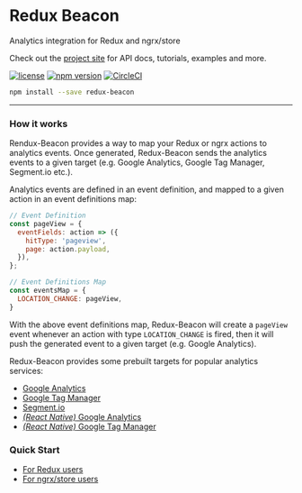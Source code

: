 # Redux Beacon

Analytics integration for Redux and ngrx/store

Check out the [project site](https://rangle.github.io/redux-beacon/)
for API docs, tutorials, examples and more.

[![license](https://img.shields.io/github/license/rangle/redux-beacon.svg)](LICENSE)
[![npm version](https://img.shields.io/npm/v/redux-beacon.svg)](https://www.npmjs.com/package/redux-beacon)
[![CircleCI](https://img.shields.io/circleci/project/github/rangle/redux-beacon.svg)](https://circleci.com/gh/rangle/redux-beacon)

```bash
npm install --save redux-beacon
```
----

### How it works

Rendux-Beacon provides a way to map your Redux or ngrx actions to
analytics events. Once generated, Redux-Beacon sends the analytics
events to a given target (e.g. Google Analytics, Google Tag Manager,
Segment.io etc.).

Analytics events are defined in an event definition, and mapped to a
given action in an event definitions map:

```js
// Event Definition
const pageView = {
  eventFields: action => ({
    hitType: 'pageview',
    page: action.payload,
  }),
};

// Event Definitions Map
const eventsMap = {
  LOCATION_CHANGE: pageView,
}
```

With the above event definitions map, Redux-Beacon will create a
`pageView` event whenever an action with type `LOCATION_CHANGE` is
fired, then it will push the generated event to a given target
(e.g. Google Analytics).

Redux-Beacon provides some prebuilt targets for popular analytics
services:

 - [Google Analytics]()
 - [Google Tag Manager]()
 - [Segment.io]()
 - [_(React Native)_ Google Analytics]()
 - [_(React Native)_ Google Tag Manager]()

### Quick Start
 - [For Redux users]()
 - [For ngrx/store users]()
